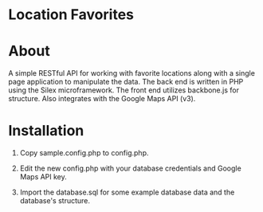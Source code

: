 Location Favorites
==================

About
=====
A simple RESTful API for working with favorite locations along with a single
page application to manipulate the data. The back end is written in PHP using
the Silex microframework.  The front end utilizes backbone.js for structure.
Also integrates with the Google Maps API (v3).

Installation
============
1) Copy sample.config.php to config.php.

2) Edit the new config.php with your database credentials and Google Maps API
key.

3) Import the database.sql for some example database data and the database's
structure.